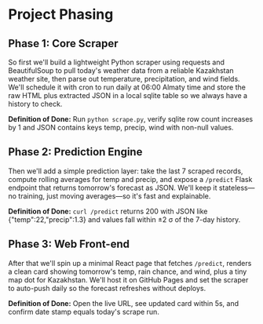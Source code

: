 # Project Phasing

## Phase 1: Core Scraper
So first we'll build a lightweight Python scraper using requests and BeautifulSoup to pull today's weather data from a reliable Kazakhstan weather site, then parse out temperature, precipitation, and wind fields. We'll schedule it with cron to run daily at 06:00 Almaty time and store the raw HTML plus extracted JSON in a local sqlite table so we always have a history to check.

**Definition of Done:** Run `python scrape.py`, verify sqlite row count increases by 1 and JSON contains keys temp, precip, wind with non-null values.

## Phase 2: Prediction Engine
Then we'll add a simple prediction layer: take the last 7 scraped records, compute rolling averages for temp and precip, and expose a `/predict` Flask endpoint that returns tomorrow's forecast as JSON. We'll keep it stateless—no training, just moving averages—so it's fast and explainable.

**Definition of Done:** `curl /predict` returns 200 with JSON like {"temp":22,"precip":1.3} and values fall within ±2 σ of the 7-day history.

## Phase 3: Web Front-end
After that we'll spin up a minimal React page that fetches `/predict`, renders a clean card showing tomorrow's temp, rain chance, and wind, plus a tiny map dot for Kazakhstan. We'll host it on GitHub Pages and set the scraper to auto-push daily so the forecast refreshes without deploys.

**Definition of Done:** Open the live URL, see updated card within 5s, and confirm date stamp equals today's scrape run.